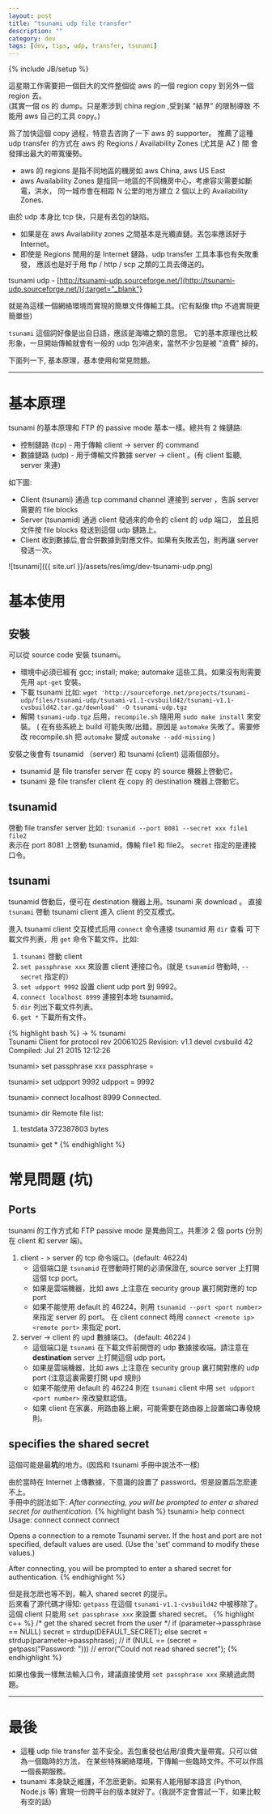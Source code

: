 ```yaml
---
layout: post
title: "tsunami udp file transfer"
description: ""
category: dev
tags: [dev, tips, udp, transfer, tsunami]
---
```

{% include JB/setup %}

這星期工作需要把一個巨大的文件整個從 aws 的一個 region copy 到另外一個 region 去。   
(其實一個 os 的 dump。只是牽涉到 china region ,受到某 "結界" 的限制導致
不能用 aws 自己的工具 copy。)

爲了加快這個 copy 過程，特意去咨詢了一下 aws 的 supporter。
推薦了這種 udp transfer 的方式在 aws 的 Regions / Availability Zones  (尤其是 AZ ) 間
會發揮出最大的帶寬優勢。

- aws 的 regions 是指不同地區的機房如 aws China, aws US East
- aws Availability Zones 是指同一地區的不同機房中心，考慮容災需要如斷電，洪水，
  同一城市會在相距 N 公里的地方建立 2 個以上的 Availability Zones.

由於 udp 本身比 tcp 快，只是有丟包的缺陷。

- 如果是在 aws Availability zones 之間基本是光纜直鏈。丟包率應該好于 Internet。
- 即使是 Regions 閒用的是 Internet 鏈路，udp transfer 工具本事也有失敗重發，
  應該也是好于用 ftp / http / scp 之類的工具去傳送的。

tsunami udp - 
[http://tsunami-udp.sourceforge.net/](http://tsunami-udp.sourceforge.net/){:target="_blank"}
 
就是為這樣一個網絡環境而實現的簡單文件傳輸工具。(它有點像 tftp 不過實現更簡單些)         

`tsunami` 這個詞好像是出自日語，應該是海嘯之類的意思。
它的基本原理也比較形象，一旦開始傳輸就會有一般的 udp 包沖過來，當然不少包是被 "浪費" 掉的。

下面列一下, 基本原理，基本使用和常見問題。

----

# 基本原理

tsunami 的基本原理和 FTP 的 passive mode 基本一樣。總共有 2 條鏈路:

- 控制鏈路 (tcp) - 用于傳輸 client -> server 的 command 
- 數據鏈路 (udp) - 用于傳輸文件數據 server -> client 。(有 client 監聽, server 來連)

如下圖:  

- Client (tsunami) 通過 tcp command channel 連接到 server ，告訴 server 需要的 file blocks 
- Server (tsunamid) 通過 client 發過來的命令的 client 的 udp 端口，
  並且把文件按 file blocks 發送到這個 udp 鏈路上。
- Client 收到數據后,會合併數據到對應文件。如果有失敗丟包，則再讓 server 發送一次。

![tsunami]({{ site.url }}/assets/res/img/dev-tsunami-udp.png)

# 基本使用
 
## 安裝

可以從 source code 安裝 tsunami。   

- 環境中必須已經有 gcc; install; make; automake 這些工具。如果沒有則需要先用 `apt-get` 安裝。
- 下載 tsunami 比如: 
  `wget 'http://sourceforge.net/projects/tsunami-udp/files/tsunami-udp/tsunami-v1.1-cvsbuild42/tsunami-v1.1-cvsbuild42.tar.gz/download' -O tsunami-udp.tgz`
- 解開 `tsunami-udp.tgz` 后用，`recompile.sh` 隨用用 `sudo make install` 來安裝。
  ( 在有些系統上 build 可能失敗/出錯，原因是 `automake` 失敗了。需要修改 recompile.sh 把 `automake` 變成 `automake --add-missing` )

安裝之後會有 tsunamid （server) 和 tsunami (client) 這兩個部分。

- tsunamid 是 file transfer server 在 copy 的 source 機器上啓動它。
- tsunami 是 file transfer client 在 copy 的 destination 機器上啓動它。

## tsunamid 
啓動 file transfer server 比如: `tsunamid --port 8081 --secret xxx file1 file2`   
表示在 port 8081 上啓動 tsunamid，傳輸 file1 和 file2。 `secret` 指定的是連接
口令。

## tsunami
tsunamid 啓動后，便可在 destination 機器上用。tsunami 來 download 。
直接 `tsunami` 啓動 tsunami client 進入 client 的交互模式。   

進入 tsunami client 交互模式后用 `connect` 命令連接 tsunamid 用 `dir` 查看
可下載文件列表，用 `get` 命令下載文件。比如:

1. `tsunami` 啓動 client
2. `set passphrase xxx` 來設置 client 連接口令。(就是 `tsunamid` 啓動時, `--secret` 指定的）
3. `set udpport 9992` 設置 client udp port 到 9992。
4. `connect localhost 8999` 連接到本地 tsunamid。
5. `dir` 列出下載文件列表。
6. `get *` 下載所有文件。

{% highlight bash %}
-> % tsunami   
Tsunami Client for protocol rev 20061025
Revision: v1.1 devel cvsbuild 42
Compiled: Jul 21 2015 12:12:26

tsunami> set passphrase xxx
passphrase = <user-specified>           

tsunami> set udpport 9992
udpport = 9992

tsunami> connect localhost 8999 
Connected.

tsunami> dir
Remote file list:
  1) testdata        372387803 bytes

tsunami> get * 
{% endhighlight %}

# 常見問題 (坑)

## Ports
tsunami 的工作方式和 FTP passive mode 是異曲同工。共牽涉 2 個 ports (分別在 client 和 server 端)。   

1. client - > server 的 tcp 命令端口。(default: 46224)   
   - 這個端口是 `tsunamid` 在啓動時打開的必須保證在, source server 上打開這個 tcp port。
   - 如果是雲端機器，比如 aws 上注意在 security group 裏打開對應的 tcp port 
   - 如果不能使用 default 的 46224，則用 `tsunamid --port <port number>` 來指定 server 的 port。
     在 client connect 時用 `connect <remote ip> <remote port>` 來指定 port.
2. server -> client 的 upd 數據端口。 (default: 46224 )   
   - 這個端口是 `tsunami` 在下載文件前開啓的 udp 數據接收端。請注意在 **destination** server 上打開這個 udp port。
   - 如果是雲端機器，比如 aws 上注意在 security group 裏打開對應的 udp port (注意這裏需要打開 upd 規則)
   - 如果不能使用 default 的 46224 則在 `tsunami` client 中用 `set udpport <port number>` 來改變默認值。
   - 如果 client 在家裏，用路由器上網，可能需要在路由器上設置端口專發規則。

## specifies the shared secret
這個可能是最**坑**的地方。(因爲和 tsunami 手冊中說法不一樣)   

由於當時在 Internet 上傳數據，下意識的設置了 password。但是設置后怎麽連不上。  
手冊中的説法如下: *After connecting, you will be prompted to enter a shared secret for authentication.*
{% highlight bash %}
tsunami> help connect
Usage: connect
       connect <remote-host>
       connect <remote-host> <remote-port>

Opens a connection to a remote Tsunami server.  If the host and port
are not specified, default values are used.  (Use the 'set' command to
modify these values.)

After connecting, you will be prompted to enter a shared secret for
authentication.
{% endhighlight %}

但是我怎麽也等不到，輸入 shared secret 的提示。   
后來看了源代碼才得知: `getpass` 在這個 `tsunami-v1.1-cvsbuild42` 中被移除了。
這個 client 只能用 `set passphrase xxx` 來設置 shared secret。
{% highlight c++ %}
    /* get the shared secret from the user */
    if (parameter->passphrase == NULL)
        secret = strdup(DEFAULT_SECRET);
    else 
        secret = strdup(parameter->passphrase);
    // if (NULL == (secret = getpass("Password: ")))
    //   error("Could not read shared secret");
{% endhighlight %}

如果也像我一樣無法輸入口令，建議直接使用 `set passphrase xxx` 來繞過此問題。

----

# 最後

- 這種 udp file transfer 並不安全。丟包重發也佔用/浪費大量帶寬。只可以做為一個臨時的方法，
  在某些特殊網絡環境，下傳輸一些臨時文件。不可以作爲一個長期服務。
- tsunami 本身缺乏維護，不怎麽更新。如果有人能用腳本語言 (Python, Node.js 等) 
  實現一份跨平台的版本就好了。(我説不定會嘗試一下，如果比較有空的話)

